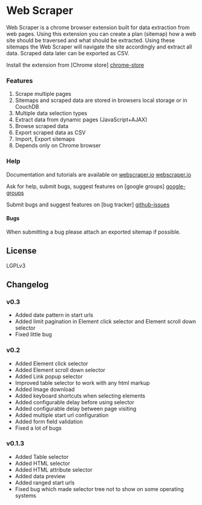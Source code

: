 # Web Scraper
Web Scraper is a chrome browser extension built for data extraction from web 
pages. Using this extension you can create a plan (sitemap) how a web site 
should be traversed and what should be extracted. Using these sitemaps the 
Web Scraper will navigate the site accordingly and extract all data. Scraped 
data later can be exported as CSV.

Install the extension from [Chrome store] [chrome-store]

### Features

 1. Scrape multiple pages
 2. Sitemaps and scraped data are stored in browsers local storage or in CouchDB
 3. Multiple data selection types
 4. Extract data from dynamic pages (JavaScript+AJAX)
 5. Browse scraped data
 6. Export scraped data as CSV
 7. Import, Export sitemaps
 8. Depends only on Chrome browser

### Help

 Documentation and tutorials are available on [webscraper.io] [webscraper.io]
 
 Ask for help, submit bugs, suggest features on [google groups] [google-groups]
 
 Submit bugs and suggest features on [bug tracker] [github-issues]
 
#### Bugs
When submitting a bug please attach an exported sitemap if possible.

## License
LGPLv3

## Changelog

### v0.3
 * Added date pattern in start urls
 * Added limit pagination in Element click selector and Element scroll down selector
 * Fixed little bug

### v0.2
 * Added Element click selector
 * Added Element scroll down selector
 * Added Link popup selector
 * Improved table selector to work with any html markup
 * Added Image download
 * Added keyboard shortcuts when selecting elements
 * Added configurable delay before using selector
 * Added configurable delay between page visiting
 * Added multiple start url configuration
 * Added form field validation
 * Fixed a lot of bugs

### v0.1.3
 * Added Table selector
 * Added HTML selector
 * Added HTML attribute selector
 * Added data preview
 * Added ranged start urls
 * Fixed bug which made selector tree not to show on some operating systems

 [chrome-store]: https://chrome.google.com/webstore/detail/web-scraper/jnhgnonknehpejjnehehllkliplmbmhn
 [webscraper.io]: http://webscraper.io/
 [google-groups]: https://groups.google.com/forum/#!forum/web-scraper
 [github-issues]: https://github.com/martinsbalodis/web-scraper-chrome-extension/issues
